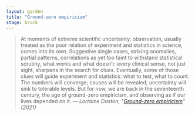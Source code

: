 ```yaml
---
layout: garden
title: "Ground-zero empiricism"
stage: bruck
---
```


> At moments of extreme scientific uncertainty, observation, usually treated as the poor relation of experiment and statistics in science, comes into its own. Suggestive single cases, striking anomalies, partial patterns, correlations as yet too faint to withstand statistical scrutiny, what works and what doesn’t: every clinical sense, not just sight, sharpens in the search for clues. Eventually, some of those clues will guide experiment and statistics: what to test, what to count. The numbers will converge; causes will be revealed; uncertainty will sink to tolerable levels. But for now, we are back in the seventeenth century, the age of ground-zero empiricism, and observing as if our lives depended on it.
<cite>— Lorraine Daston, "[Ground-zero empiricism](https://doi.org/10.1086/711436)" (2021)</cite>